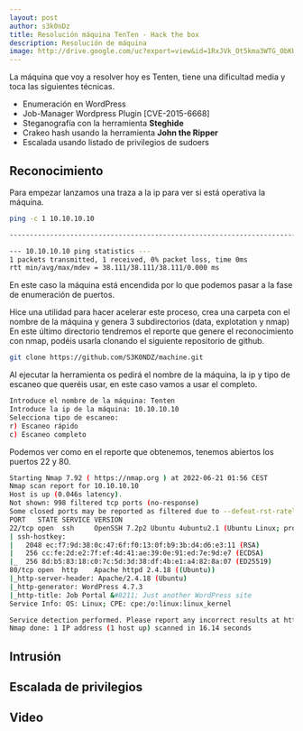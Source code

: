 ```yaml
---
layout: post
author: s3k0nDz
title: Resolución máquina TenTen - Hack the box
description: Resolución de máquina
image: http://drive.google.com/uc?export=view&id=1RxJVk_Ot5kma3WTG_ObKUZu9kg2wgIsx
---
```

La máquina que voy a resolver hoy es Tenten, tiene una dificultad media y toca las siguientes técnicas.

<ul>
    <li>Enumeración en WordPress</li>
    <li>Job-Manager Wordpress Plugin [CVE-2015-6668]</li>
    <li>Steganografía con la herramienta <b>Steghide</b></li>
    <li>Crakeo hash usando la herramienta <b>John the Ripper</b></li>
    <li>Escalada usando listado de privilegios de sudoers</li>
</ul>

## Reconocimiento

Para empezar lanzamos una traza a la ip para ver si está operativa la máquina. 


```bash
ping -c 1 10.10.10.10

---------------------------------------------------------------------------------------------

--- 10.10.10.10 ping statistics ---
1 packets transmitted, 1 received, 0% packet loss, time 0ms
rtt min/avg/max/mdev = 38.111/38.111/38.111/0.000 ms
```
En este caso la máquina está encendida por lo que podemos pasar a la fase de enumeración de puertos.

Hice una utilidad para hacer acelerar este proceso, crea una carpeta con el nombre de la máquina y genera 3 subdirectorios (data, explotation y nmap) En este último directorio tendremos el reporte que genere el reconocimiento con nmap, podéis usarla clonando el siguiente repositorio de github. 

```bash
git clone https://github.com/S3K0NDZ/machine.git
```

Al ejecutar la herramienta os pedirá el nombre de la máquina, la ip y tipo de escaneo que queréis usar, en este caso vamos a usar el completo. 

```bash
Introduce el nombre de la máquina: Tenten
Introduce la ip de la máquina: 10.10.10.10
Selecciona tipo de escaneo: 
r) Escaneo rápido
c) Escaneo completo
```

Podemos ver como en el reporte que obtenemos, tenemos abiertos los puertos 22 y 80.

```bash
Starting Nmap 7.92 ( https://nmap.org ) at 2022-06-21 01:56 CEST
Nmap scan report for 10.10.10.10
Host is up (0.046s latency).
Not shown: 998 filtered tcp ports (no-response)
Some closed ports may be reported as filtered due to --defeat-rst-ratelimit
PORT   STATE SERVICE VERSION
22/tcp open  ssh     OpenSSH 7.2p2 Ubuntu 4ubuntu2.1 (Ubuntu Linux; protocol 2.0)
| ssh-hostkey: 
|   2048 ec:f7:9d:38:0c:47:6f:f0:13:0f:b9:3b:d4:d6:e3:11 (RSA)
|   256 cc:fe:2d:e2:7f:ef:4d:41:ae:39:0e:91:ed:7e:9d:e7 (ECDSA)
|_  256 8d:b5:83:18:c0:7c:5d:3d:38:df:4b:e1:a4:82:8a:07 (ED25519)
80/tcp open  http    Apache httpd 2.4.18 ((Ubuntu))
|_http-server-header: Apache/2.4.18 (Ubuntu)
|_http-generator: WordPress 4.7.3
|_http-title: Job Portal &#8211; Just another WordPress site
Service Info: OS: Linux; CPE: cpe:/o:linux:linux_kernel

Service detection performed. Please report any incorrect results at https://nmap.org/submit/ .
Nmap done: 1 IP address (1 host up) scanned in 16.14 seconds
```

## Intrusión



## Escalada de privilegios 
## Video
